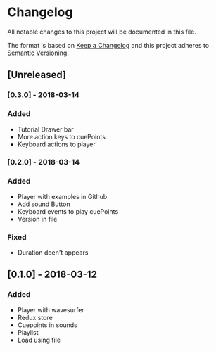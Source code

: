 # Changelog
All notable changes to this project will be documented in this file.

The format is based on [Keep a Changelog](http://keepachangelog.com/en/1.0.0/)
and this project adheres to [Semantic Versioning](http://semver.org/spec/v2.0.0.html).

## [Unreleased]

### [0.3.0] - 2018-03-14
### Added
- Tutorial Drawer bar
- More action keys to cuePoints
- Keyboard actions to player

### [0.2.0] - 2018-03-14
### Added
- Player with examples in Github
- Add sound Button
- Keyboard events to play cuePoints
- Version in file

### Fixed
- Duration doen't appears

## [0.1.0] - 2018-03-12
### Added
- Player with wavesurfer
- Redux store
- Cuepoints in sounds
- Playlist
- Load using file
